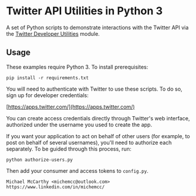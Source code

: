 # Twitter API Utilities in Python 3

A set of Python scripts to demonstrate interactions with the Twitter API
via the [Twitter Developer Utilities](https://github.com/michemcc/twitter-api-utils) module.

## Usage

These examples require Python 3. To install prerequisites:

    pip install -r requirements.txt

You will need to authenticate with Twitter to use these scripts. To do
so, sign up for developer credentials:

[https://apps.twitter.com/](https://apps.twitter.com/)

You can create access credentials directly through Twitter's web
interface, authorized under the username you used to create the app.

If you want your application to act on behalf of other users (for example,
to post on behalf of several usernames), you'll need to authorize each
separately. To be guided through this process, run:

    python authorize-users.py

Then add your consumer and access tokens to `config.py`.

    Michael McCarthy <michemcc@outlook.com>
    https://www.linkedin.com/in/michemcc/
